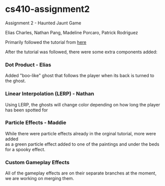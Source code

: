 # cs410-assignment2
Assignment 2 - Haunted Jaunt Game

Elias Charles, Nathan Pang, Madeline Porcaro, Patrick Rodriguez

Primarily followed the tutorial from [here](https://learn.unity.com/project/john-lemon-s-haunted-jaunt-3d-beginner)

After the tutorial was followed, there were some extra components added:

### Dot Product - Elias
Added "boo-like" ghost that follows the player when its back is turned to the ghost.

### Linear Interpolation (LERP) - Nathan
Using LERP, the ghosts will change color depending on how long the player has been spotted for

### Particle Effects - Maddie
While there were particle effects already in the orginal tutorial, more were added  
as a green particle effect added to one of the paintings and under the beds for a spooky effect. 

### Custom Gameplay Effects
All of the gameplay effects are on their separate branches at the moment, we are working on merging them.
